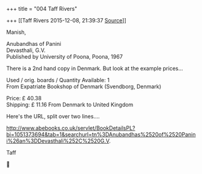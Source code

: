 +++
title = "004 Taff Rivers"

+++
[[Taff Rivers	2015-12-08, 21:39:37 [Source](https://groups.google.com/g/samskrita/c/8MRx_T42w3o)]]



Manish,  
  
Anubandhas of Panini  
Devasthali, G.V.  
Published by University of Poona, Poona, 1967  
  
  
There is a 2nd hand copy in Denmark. But look at the example prices...
  
  
Used / orig. boards / Quantity Available: 1  
From Expatriate Bookshop of Denmark (Svendborg, Denmark)  
  
Price: £ 40.38  
Shipping: £ 11.16 From Denmark to United Kingdom  
  
 Here's the URL, split over two lines....  
  
<http://www.abebooks.co.uk/servlet/BookDetailsPL?bi=1051373694&tab=1&searchurl=tn%3DAnubandhas%2520of%2520Panini%26an%3DDevasthali%252C%2520G.V>.  
  
Taff



